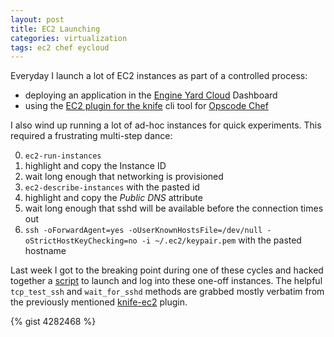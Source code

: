 ```yaml
---
layout: post
title: EC2 Launching
categories: virtualization
tags: ec2 chef eycloud
---
```


Everyday I launch a lot of EC2 instances as part of a controlled process:

* deploying an application in the [Engine Yard Cloud][ey-cloud] Dashboard
* using the [EC2 plugin for the knife][knife-ec2] cli tool for [Opscode Chef][chef]

I also wind up running a lot of ad-hoc instances for quick experiments. This
required a frustrating multi-step dance:

0. `ec2-run-instances`
0. highlight and copy the Instance ID
0. wait long enough that networking is provisioned
0. `ec2-describe-instances` with the pasted id
0. highlight and copy the *Public DNS* attribute
0. wait long enough that sshd will be available before the connection times out
0. `ssh -oForwardAgent=yes -oUserKnownHostsFile=/dev/null -oStrictHostKeyChecking=no -i ~/.ec2/keypair.pem` with the pasted hostname

Last week I got to the breaking point during one of these cycles and hacked
together a [script][gist] to launch and log into these one-off instances. The
helpful `tcp_test_ssh` and `wait_for_sshd` methods are grabbed mostly verbatim
from the previously mentioned [knife-ec2][knife-ec2] plugin.

{% gist 4282468 %}

[ey-cloud]: http://www.engineyard.com/products/cloud
[knife-ec2]: http://wiki.opscode.com/display/chef/Launch+Cloud+Instances+with+Knife
[chef]: http://www.opscode.com/chef/
[gist]: https://gist.github.com/4282468
